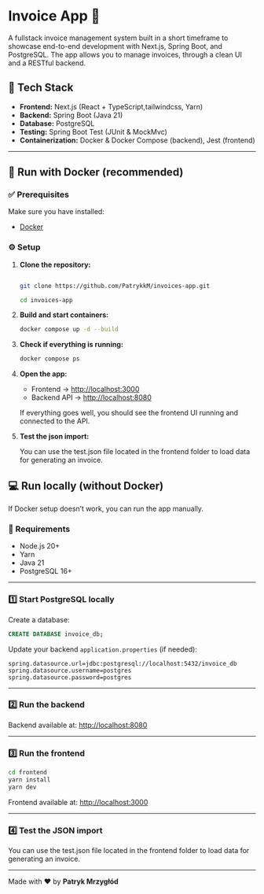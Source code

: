 # Invoice App 🧾

A fullstack invoice management system built in a short timeframe to showcase end-to-end development with Next.js, Spring Boot, and PostgreSQL.
The app allows you to manage invoices, through a clean UI and a RESTful backend.

## 🚀 Tech Stack

- **Frontend:** Next.js (React + TypeScript,tailwindcss, Yarn)
- **Backend:** Spring Boot (Java 21)
- **Database:** PostgreSQL
- **Testing:** Spring Boot Test (JUnit & MockMvc)
- **Containerization:** Docker & Docker Compose (backend), Jest (frontend)

---

## 🐳 Run with Docker (recommended)

### ✅ Prerequisites

Make sure you have installed:

- [Docker](https://www.docker.com/get-started)

### ⚙️ Setup

1. **Clone the repository:**

   ```bash

   git clone https://github.com/PatrykkM/invoices-app.git

   cd invoices-app
   ```

2. **Build and start containers:**

   ```bash
   docker compose up -d --build
   ```

3. **Check if everything is running:**

   ```bash
   docker compose ps
   ```

4. **Open the app:**

   - Frontend → [http://localhost:3000](http://localhost:3000)
   - Backend API → [http://localhost:8080](http://localhost:8080)

   If everything goes well, you should see the frontend UI running and connected to the API.

5. **Test the json import:**

   You can use the test.json file located in the frontend folder to load data for generating an invoice.

## 💻 Run locally (without Docker)

If Docker setup doesn’t work, you can run the app manually.

### 🧩 Requirements

- Node.js 20+
- Yarn
- Java 21
- PostgreSQL 16+

---

### 1️⃣ Start PostgreSQL locally

Create a database:

```sql
CREATE DATABASE invoice_db;
```

Update your backend `application.properties` (if needed):

```properties
spring.datasource.url=jdbc:postgresql://localhost:5432/invoice_db
spring.datasource.username=postgres
spring.datasource.password=postgres
```

---

### 2️⃣ Run the backend

Backend available at: [http://localhost:8080](http://localhost:8080)

---

### 3️⃣ Run the frontend

```bash
cd frontend
yarn install
yarn dev
```

Frontend available at: [http://localhost:3000](http://localhost:3000)

---

### 4️⃣ Test the JSON import

You can use the test.json file located in the frontend folder to load data for generating an invoice.

---

Made with ❤️ by **Patryk Mrzygłód**
